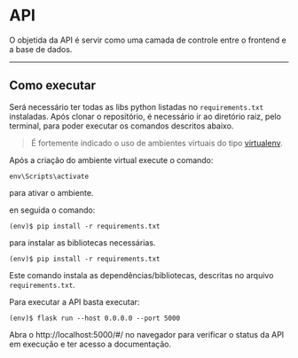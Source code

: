 # API

O objetida da API é servir como uma camada de controle entre o frontend e a base de dados.

---
## Como executar 


Será necessário ter todas as libs python listadas no `requirements.txt` instaladas.
Após clonar o repositório, é necessário ir ao diretório raiz, pelo terminal, para poder executar os comandos descritos abaixo.

> É fortemente indicado o uso de ambientes virtuais do tipo [virtualenv](https://virtualenv.pypa.io/en/latest/installation.html).

Após a criação do ambiente virtual execute o comando:

```
env\Scripts\activate
```
para ativar o ambiente.

en seguida o comando:

```
(env)$ pip install -r requirements.txt
```
para instalar as bibliotecas necessárias.

```
(env)$ pip install -r requirements.txt
```

Este comando instala as dependências/bibliotecas, descritas no arquivo `requirements.txt`.

Para executar a API  basta executar:

```
(env)$ flask run --host 0.0.0.0 --port 5000
```

Abra o http://localhost:5000/#/ no navegador para verificar o status da API em execução e ter acesso a documentação.
